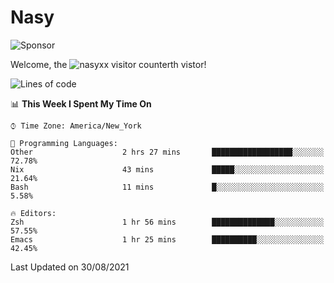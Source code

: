 # Nasy

<!--
<p align="center">
<img height="200" src="https://github-readme-stats.vercel.app/api?username=nasyxx&count_private=true&show_icons=true&theme=dracula&include_all_commits=true"/>
<img height="200" src="https://github-readme-stats.vercel.app/api/top-langs/?username=nasyxx&theme=dracula&hide=html,jupyter+notebook&count_private=true&show_icons=true"/>
</p>

  
----------------
-->

![Sponsor](https://img.shields.io/static/v1.svg?label=Sponsor&message=%E2%9D%A4&logo=GitHub&style=flat&color=pink)
 
Welcome, the ![nasyxx visitor counter](https://count.getloli.com/get/@nasyxx?theme=rule34)th vistor!
 
<!--START_SECTION:waka-->
![Lines of code](https://img.shields.io/badge/From%20Hello%20World%20I%27ve%20Written-5.4%20million%20lines%20of%20code-blue)

📊 **This Week I Spent My Time On** 

```text
⌚︎ Time Zone: America/New_York

💬 Programming Languages: 
Other                    2 hrs 27 mins       ██████████████████░░░░░░░   72.78% 
Nix                      43 mins             █████░░░░░░░░░░░░░░░░░░░░   21.64% 
Bash                     11 mins             █░░░░░░░░░░░░░░░░░░░░░░░░   5.58%

🔥 Editors: 
Zsh                      1 hr 56 mins        ██████████████░░░░░░░░░░░   57.55% 
Emacs                    1 hr 25 mins        ██████████░░░░░░░░░░░░░░░   42.45%

```


 Last Updated on 30/08/2021
<!--END_SECTION:waka-->

<!-- ![visitors](https://visitor-badge.laobi.icu/badge?page_id=nasyxx.nasyxx) -->
